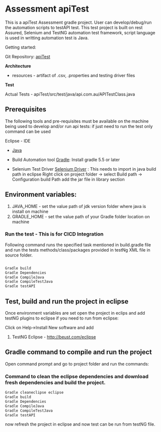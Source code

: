 # Assessment apiTest 

This is a apiTest Assessment gradle project. User can develop/debug/run the automation scripts to testAPI test.
This test project is built on rest Assured, Selenium and TestNG  automation test framework, script language is used in writting automation test is Java. 
 
Getting started:

Git Repository: 
[apiTest](git@github.com:pankajsir/apiTest.git)

**Architecture**

- resources - artifact of .csv, .properties and testing driver files

 **Test**
 
Actual Tests  - apiTest/src/test/java/api.com.au/APITestClass.java

## Prerequisites

The following tools and pre-requisites must be available on the machine being used to develop and/or run api tests: if just need to run the test only command can be used

Eclipse - IDE

- [Java](https://www.oracle.com/technetwork/java/javase/downloads/jdk12-downloads-5295953.html)

- Build Automation tool [Gradle](https://gradle.org/releases/): Install gradle 5.5 or later

- Selenium Test Driver  [Selenium Driver](https://www.seleniumhq.org/download/) : This needs to import in java build path in eclipse 
	Right click on project folder -> select Build path -> Configuration build Path add the jar file in library section


## Environment variables:

1. JAVA_HOME - set the value path of jdk version folder where java is install on machine
2. GRADLE_HOME - set the value path of your Gradle folder location on machine



### Run the test - This is for CICD Integration

Following command runs the specified task mentioned in build.gradle file and run the tests methods/class/packages provided in testNg XML file in source folder.

```bash

Gradle build
Gradle Dependencies
Gradle CompileJava
Gradle CompileTestJava
Gradle testAPI
```



## Test, build and run the project in eclipse

Once environment variables are set open the project in eclips and add testNG plugins to eclipse if you need to run from eclipse:

Click on Help->Install New software and add

1. TestNG Eclipse - http://beust.com/eclipse


## Gradle command to compile and run the project

Open command prompt and go to project folder and run the commands: 

### Command to clean the eclipse dependencies and download fresh dependencies and build the project.
  
```bash
Gradle cleaneclipse eclipse
Gradle build
Gradle Dependencies
Gradle CompileJava
Gradle CompileTestJava
Gradle testAPI

```

now refresh the project in eclipse and now test can be run from testNG file.
	

